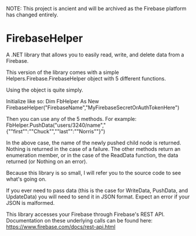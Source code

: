 NOTE: This project is ancient and will be archived as the Firebase platform has changed entirely.

FirebaseHelper
==============

A .NET library that allows you to easily read, write, and delete data from a Firebase.

This version of the library comes with a simple
Helpers.Firebase.FirebaseHelper object with 5 different functions.

Using the object is quite simply.

Initialize like so: Dim FbHelper As New
FirebaseHelper("FirebaseName","MyFirebaseSecretOrAuthTokenHere")

Then you can use any of the 5 methods. For example:
FbHelper.PushData("users/3240/name","{""first"":""Chuck"",""last"":""Norris""}")

In the above case, the name of the newly pushed child node is returned.
Nothing is returned in the case of a failure. The other methods return
an enumeration member, or in the case of the ReadData function, the data
returned (or Nothing on an error).

Because this library is so small, I will refer you to the source code to see what's going on.

If you ever need to pass data (this is the case for WriteData, PushData, and UpdateData) you
will need to send it in JSON format. Expect an error if your JSON is malformed.

This library accesses your Firebase through Firebase's REST API. Documentation on these
underlying calls can be found here: https://www.firebase.com/docs/rest-api.html

